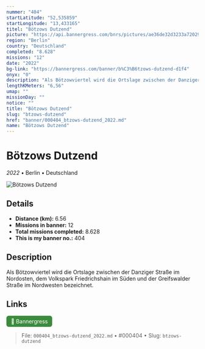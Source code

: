 ```yaml
---
nummer: "404"
startLatitude: "52,535859"
startLongitude: "13,433165"
titel: "Bötzows Dutzend"
picture: "https://api.bannergress.com/bnrs/pictures/ae36de32d3233a720296734dad2e68c5"
region: "Berlin"
country: "Deutschland"
completed: "8.628"
missions: "12"
date: "2022"
bg-link: "https://bannergress.com/banner/b%C3%B6tzows-dutzend-d1f4"
onyx: "0"
description: "Als Bötzowviertel wird die Ortslage zwischen der Danziger Straße im Nordosten, dem Volkspark Friedrichshain im Süden und der Greifswalder Straße im Nordwesten bezeichnet."
lengthKMeters: "6,56"
umap: ""
missionDay: ""
notice: ""
title: "Bötzows Dutzend"
slug: "btzows-dutzend"
href: "banner/000404_btzows-dutzend_2022.md"
name: "Bötzows Dutzend"
---
```

# Bötzows Dutzend

*2022* • Berlin • Deutschland

![Bötzows Dutzend](https://api.bannergress.com/bnrs/pictures/ae36de32d3233a720296734dad2e68c5)



## Details
- **Distance (km):** 6.56
- **Missions in banner:** 12
- **Total missions completed:** 8.628
- **This is my banner no.:** 404



## Description
Als Bötzowviertel wird die Ortslage zwischen der Danziger Straße im Nordosten, dem Volkspark Friedrichshain im Süden und der Greifswalder Straße im Nordwesten bezeichnet.



## Links
<a href="https://bannergress.com/banner/b%C3%B6tzows-dutzend-d1f4" target="_blank" style="display:inline-block;margin-right:8px;padding:6px 12px;background:#3c8b3c;color:#fff;text-decoration:none;border-radius:6px;">🔗 Bannergress</a>



> File: `000404_btzows-dutzend_2022.md` • #000404 • Slug: `btzows-dutzend`
